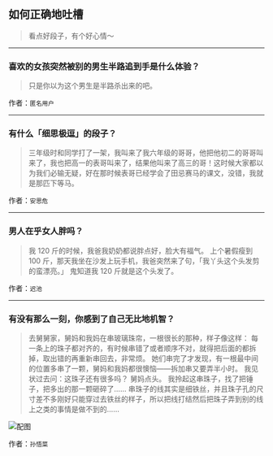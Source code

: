 ## 如何正确地吐槽

> 看点好段子，有个好心情～


 
---

### 喜欢的女孩突然被别的男生半路追到手是什么体验？

> 只是你以为这个男生是半路杀出来的吧。


作者：`匿名用户`

---

### 有什么「细思极逗」的段子？

> 三年级时和同学打了一架，我叫来了我六年级的哥哥，他把他初二的哥哥叫来了，我也把高一的表哥叫来了，结果他叫来了高三的哥！这时候大家都以为我们必输无疑，好在那时候表哥已经学会了田忌赛马的课文，没错，我就是那匹下等马。


作者：`安思危`

---

### 男人在乎女人胖吗？

> 我 120 斤的时候，我爸我奶奶都说胖点好，脸大有福气。
> 上个暑假瘦到 100 斤，那天我坐在沙发上玩手机，我爸突然来了句，「我丫头这个头发剪的蛮漂亮。」
> 鬼知道我 120 斤就是这个头发了。


作者：`迟池`

---

### 有没有那么一刻，你感到了自己无比地机智？

> 去舅舅家，舅妈和我妈在串玻璃珠帘，一根很长的那种，样子像这样：
> 每一条上的珠子都对齐的，有时候串错了或者顺序不对，就得把后面的都拆掉，取出错的再重新串回去，非常烦。
> 她们串完了才发现，有一根最中间的位置多串了一颗，舅妈和我妈都很懊恼——拆加串又要弄半小时。
> 我见状过去问：这珠子还有很多吗？
> 舅妈点头。
> 我拎起这串珠子，找了把锤子，把多出的那一颗砸碎了……
> 串珠子的线其实是细铁丝，并且珠子孔的尺寸差不多刚好只能穿过去铁丝的样子，所以把线打结然后把珠子弄到别的线上之类的事情是做不到的……



![配图](http://pic1.zhimg.com/70/v2-a8cb992756c30ed9fce85abb0610d7dc_b.jpg)


作者：`孙悟菜`